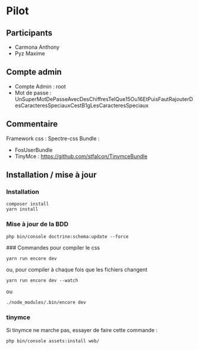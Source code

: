 Pilot
===========

## Participants
- Carmona Anthony
- Pyz Maxime

## Compte admin
 - Compte Admin : root
 - Mot de passe : UnSuperMotDePasseAvecDesChiffresTelQue15Ou16EtPuisFautRajouterDesCaracteresSpeciauxCestB1gLesCaracteresSpeciaux


## Commentaire
Framework css : Spectre-css
Bundle : 
- FosUserBundle
- TinyMce : https://github.com/stfalcon/TinymceBundle

## Installation / mise à jour

### Installation
```
composer install
yarn install
```

### Mise à jour de la BDD 
```
php bin/console doctrine:schema:update --force
```

### Commandes pour compiler le css

```
yarn run encore dev
```
ou, pour compiler à chaque fois que les fichiers changent
```
yarn run encore dev --watch
```
ou
```
./node_modules/.bin/encore dev
```

### tinymce

Si tinymce ne marche pas, essayer de faire cette commande :
```bash
php bin/console assets:install web/
```